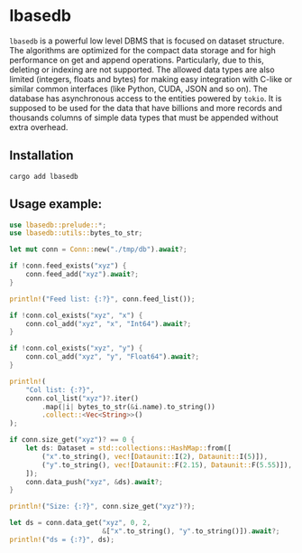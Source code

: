 # lbasedb

`lbasedb` is a powerful low level DBMS that is focused on dataset structure.
The algorithms are optimized for the compact data storage and for high
performance on get and append operations. Particularly, due to this, 
deleting or indexing are not supported. The allowed data types are also
limited (integers, floats and bytes) for making easy integration with
C-like or similar common interfaces (like Python, CUDA, JSON and so on).
The database has asynchronous access to the entities powered by `tokio`.
It is supposed to be used for the data that have billions and more records
and thousands columns of simple data types that must be appended without
extra overhead.

## Installation

```
cargo add lbasedb
```

## Usage example:

```rust
use lbasedb::prelude::*;
use lbasedb::utils::bytes_to_str;

let mut conn = Conn::new("./tmp/db").await?;

if !conn.feed_exists("xyz") {
    conn.feed_add("xyz").await?;
}

println!("Feed list: {:?}", conn.feed_list());

if !conn.col_exists("xyz", "x") {
    conn.col_add("xyz", "x", "Int64").await?;
}

if !conn.col_exists("xyz", "y") {
    conn.col_add("xyz", "y", "Float64").await?;
}

println!(
    "Col list: {:?}", 
    conn.col_list("xyz")?.iter()
        .map(|i| bytes_to_str(&i.name).to_string())
        .collect::<Vec<String>>()
);

if conn.size_get("xyz")? == 0 {
    let ds: Dataset = std::collections::HashMap::from([
        ("x".to_string(), vec![Dataunit::I(2), Dataunit::I(5)]),
        ("y".to_string(), vec![Dataunit::F(2.15), Dataunit::F(5.55)]),
    ]);
    conn.data_push("xyz", &ds).await?;
}

println!("Size: {:?}", conn.size_get("xyz")?);

let ds = conn.data_get("xyz", 0, 2, 
                       &["x".to_string(), "y".to_string()]).await?;
println!("ds = {:?}", ds);
```
